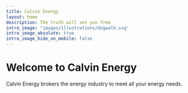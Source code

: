 ```yaml
---
title: Calvin Energy
layout: home
description: The truth will set you free
intro_image: "images/illustrations/dogwalk.svg"
intro_image_absolute: true
intro_image_hide_on_mobile: false
---
```


# Welcome to Calvin Energy

Calvin Energy brokers the energy industry to meet all your energy needs.

